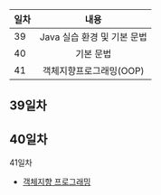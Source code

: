 
| 일차 | 내용 |
| --- | :-: |
| 39 | Java 실습 환경 및 기본 문법 |
| 40 | 기본 문법 |
| 41 | 객체지향프로그래밍(OOP) |

39일차
-

40일차
-

41일차
- [객체지향 프로그래밍](OOP/OOP.md)

